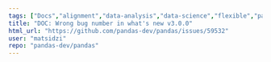 ```yaml
---
tags: ["Docs","alignment","data-analysis","data-science","flexible","pandas","python"]
title: "DOC: Wrong bug number in what's new v3.0.0"
html_url: "https://github.com/pandas-dev/pandas/issues/59532"
user: "matsidzi"
repo: "pandas-dev/pandas"
---
```


